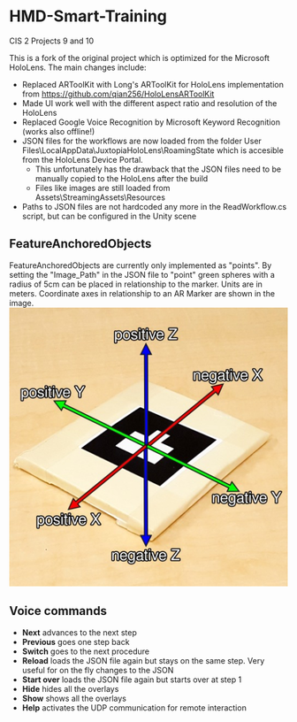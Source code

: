 # HMD-Smart-Training

CIS 2 Projects 9 and 10

This is a fork of the original project which is optimized for the Microsoft HoloLens. The main changes include:

- Replaced ARToolKit with Long's ARToolKit for HoloLens implementation from https://github.com/qian256/HoloLensARToolKit
- Made UI work well with the different aspect ratio and resolution of the HoloLens
- Replaced Google Voice Recognition by Microsoft Keyword Recognition (works also offline!)
- JSON files for the workflows are now loaded from the folder User Files\LocalAppData\JuxtopiaHoloLens\RoamingState which is accesible from the HoloLens Device Portal.
  - This unfortunately has the drawback that the JSON files need to be manually copied to the HoloLens after the build
  - Files like images are still loaded from Assets\StreamingAssets\Resources
- Paths to JSON files are not hardcoded any more in the ReadWorkflow.cs script, but can be configured in the Unity scene 


## FeatureAnchoredObjects
FeatureAnchoredObjects are currently only implemented as "points". By setting the "Image_Path" in the JSON file to "point" green spheres with a radius of 5cm can be placed in relationship to the marker. Units are in meters.
Coordinate axes in relationship to an AR Marker are shown in the image.
![AR Marker with coordinate system in our code](coordinateAxesARTag.jpg)


## Voice commands
- **Next** advances to the next step
- **Previous** goes one step back
- **Switch** goes to the next procedure
- **Reload** loads the JSON file again but stays on the same step. Very useful for on the fly changes to the JSON
- **Start over** loads the JSON file again but starts over at step 1
- **Hide** hides all the overlays
- **Show** shows all the overlays
- **Help** activates the UDP communication for remote interaction
